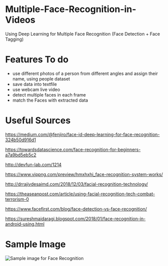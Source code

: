 # Multiple-Face-Recognition-in-Videos
Using Deep Learning for Multiple Face Recognition (Face Detection + Face Tagging)

# Features To do
- use different photos of a person from different angles and assign their name, using people dataset
- save data into textfile
- use webcam live video
- detect multiple faces in each frame
- match the Faces with extracted data

# Useful Sources
https://medium.com/@fenjiro/face-id-deep-learning-for-face-recognition-324b50d916d1

https://towardsdatascience.com/face-recognition-for-beginners-a7a9bd5eb5c2

http://devfun-lab.com/1214

https://www.vippng.com/preview/hmxhxhi_face-recognition-system-works/

http://drrajivdesaimd.com/2018/12/03/facial-recognition-technology/

https://theaseanpost.com/article/using-facial-recognition-tech-combat-terrorism-0

https://www.facefirst.com/blog/face-detection-vs-face-recognition/

https://sureshmaidaragi.blogspot.com/2018/01/face-recognition-in-android-using.html

# Sample Image
![Sample image for Face Recognition](http://drrajivdesaimd.com/wp-content/uploads/2018/10/multiple-fr.jpg)
